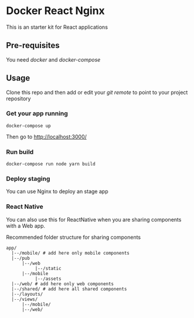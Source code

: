 # Docker React Nginx

This is an starter kit for React applications

## Pre-requisites

You need *docker* and *docker-compose*

## Usage

Clone this repo and then add or edit your *git remote* to point to your project repository

### Get your app running
```
docker-compose up
```

Then go to [http://localhost:3000/](http://localhost:3000/)

### Run build
```
docker-compose run node yarn build
```

### Deploy staging
You can use Nginx to deploy an stage app

### React Native
You can also use this for ReactNative when you are sharing components with a Web app.

Recommended folder structure for sharing components

```
app/
  |--/mobile/ # add here only mobile components
  |--/pub
      |--/web
           |--/static
      |--/mobile
           |--/assets
  |--/web/ # add here only web components
  |--/shared/ # add here all shared components
  |--/layouts/
  |--/views/
      |--/mobile/
      |--/web/
```
